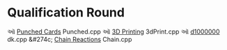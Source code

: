 # Qualification Round
&#2705; <a href='https://codingcompetitions.withgoogle.com/codejam/round/0000000000876ff1/0000000000a4621b'>Punched Cards</a> Punched.cpp
&#2705; <a href='https://codingcompetitions.withgoogle.com/codejam/round/0000000000876ff1/0000000000a4672b'>3D Printing</a> 3dPrint.cpp
&#2705; <a href='https://codingcompetitions.withgoogle.com/codejam/round/0000000000876ff1/0000000000a46471'>d1000000</a> dk.cpp 
&#274c; <a href='https://codingcompetitions.withgoogle.com/codejam/round/0000000000876ff1/0000000000a45ef7'>Chain Reactions</a> Chain.cpp
